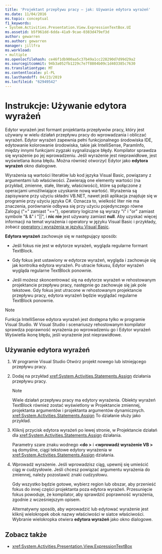 ```yaml
---
title: 'Projektant przepływu pracy — jak: Używanie edytora wyrażeń'
ms.date: 11/04/2016
ms.topic: conceptual
f1_keywords:
- System.Activities.Presentation.View.ExpressionTextBox.UI
ms.assetid: b5f961dd-6dda-41a9-9cae-0383d479ef3d
author: gewarren
ms.author: gewarren
manager: jillfra
ms.workload:
- multiple
ms.openlocfilehash: ce46f1db900aa5c37b49a1cc228290d7d99d29a2
ms.sourcegitcommit: 94b3a052fb1229c7e7f8804b09c1d403385c7630
ms.translationtype: MT
ms.contentlocale: pl-PL
ms.lasthandoff: 04/23/2019
ms.locfileid: "62949542"
---
```

# <a name="how-to-use-the-expression-editor"></a>Instrukcje: Używanie edytora wyrażeń

Edytor wyrażeń jest formant projektanta przepływów pracy, który jest używany w wielu działań przepływu pracy do wprowadzania i obliczać wyrażeń. Edytor wyrażeń zapewnia pełni funkcjonalnego środowiska IDE, edytowanie kolorowanie środowiska, takie jak IntelliSense, ParamInfo, między innymi funkcjami zygzaki sygnalizujące błędy. Kompilator sprawdza się wyrażenie po jej wprowadzeniu. Jeśli wyrażenie jest nieprawidłowe, jest wyświetlana ikona błędu. Można również otworzyć Edytor jako **edytora wyrażeń** okno dialogowe.

Wyrażenia są wartości literałów lub kod języka Visual Basic, powiązany z argumentami lub właściwości. Zawierają one elementy wartości (na przykład, zmienne, stałe, literały, właściwości), które są połączone z operacjami umożliwiające uzyskanie nową wartość. Wyrażenia są zapisywane przy użyciu składni VB.NET, nawet jeśli aplikacja znajduje się w programie przy użyciu języka C#. Oznacza to, wielkość liter nie ma znaczenia, porównanie odbywa się przy użyciu pojedynczego równe Zaloguj ("=" zamiast "=="), operatory logiczne są wyrazy "i" i "or" zamiast symbole "& &" i "||", i **nic nie** jest używany zamiast **null**. Aby uzyskać więcej informacji na temat wyrażenia i operatory w języku Visual Basic i przykłady, zobacz [operatory i wyrażenia w języku Visual Basic](/previous-versions/visualstudio/visual-studio-2010/a1w3te48(v=vs.100)).

**Edytora wyrażeń** zachowuje się w następujący sposób:

- Jeśli fokus nie jest w edytorze wyrażeń, wygląda regularne formant TextBlock.

- Gdy fokus jest ustawiony w edytorze wyrażeń, wygląda i zachowuje się jak kontrolka edytora wyrażeń. Po utracie fokusu, Edytor wyrażeń wygląda regularne TextBlock ponownie.

- Jeśli możesz skoncentrować się na edytorze wyrażeń w rehostowanym projektancie przepływu pracy, następnie go zachowuje się jak pole tekstowe. Gdy fokus jest utracone w rehostowanym projektancie przepływu pracy, edytora wyrażeń będzie wyglądać regularne TextBlock ponownie.

> [!NOTE]
> Funkcja IntelliSense edytora wyrażeń jest dostępna tylko w programie Visual Studio. W Visual Studio i scenariuszy rehostowanym kompilator sprawdza poprawność wyrażenia po wprowadzeniu go i Edytor wyrażeń Wyświetla ikonę błędu, jeśli wyrażenie jest nieprawidłowe.

## <a name="use-the-expression-editor"></a>Używanie edytora wyrażeń

1. W programie Visual Studio Otwórz projekt nowego lub istniejącego przepływu pracy.

2. Dodaj na przykład <xref:System.Activities.Statements.Assign> działania przepływu pracy.

    > [!NOTE]
    > Wiele działań przepływu pracy ma edytory wyrażenia. Obiekty wyrażeń TextBlock również zostać wyświetlony w Projektancie zmiennej, projektanta argumentów i projektanta argumentów dynamicznych. <xref:System.Activities.Statements.Assign> To działanie służy jako przykład.

3. Kliknij przycisk edytora wyrażeń po lewej stronie, w Projektancie działań dla <xref:System.Activities.Statements.Assign> działania.

     Parametry szare znaku wodnego  **\<do >** i  **\<wprowadź wyrażenie VB >** są domyślne, ciągi tekstowe edytory wyrażenia w <xref:System.Activities.Statements.Assign> działania.

4. Wprowadź wyrażenie. Jeśli wprowadzisz ciąg, upewnij się umieścić ciąg w cudzysłowie. Jeśli chcesz powiązać argumentu wyrażenia do zmiennej, należy pozostawić znaki cudzysłowu.

     Gdy wszystko będzie gotowe, wybierz region lub obszar, aby przenieść fokus do innej części projektanta poza edytora wyrażeń. Przesunięcie fokus powoduje, że kompilator, aby sprawdzić poprawność wyrażenia, zgodnie z wcześniejszym opisem.

     Alternatywny sposób, aby wprowadzić lub edytować wyrażenie jest kliknij wielokropek obok nazwy właściwości w siatce właściwości. Wybranie wielokropka otwiera **edytora wyrażeń** jako okno dialogowe.

## <a name="see-also"></a>Zobacz także

- <xref:System.Activities.Presentation.View.ExpressionTextBox>